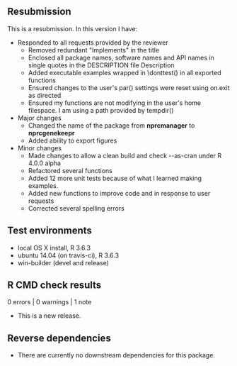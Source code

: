 ## Resubmission
This is a resubmission. In this version I have:

* Responded to all requests provided by the reviewer
  -  Removed redundant "Implements" in the title
  -  Enclosed all package names, software names and API names in single
     quotes in the DESCRIPTION file Description
  -  Added executable examples wrapped in \donttest() in all exported functions
  -  Ensured changes to the user's par() settings were reset using on.exit as 
     directed
  -  Ensured my functions are not modifying in the user's home filespace. I am
     using a path provided by tempdir()
*    Major changes
     -   Changed the name of the package from **nprcmanager** to 
         **nprcgenekeepr**
     -   Added ability to export figures
*    Minor changes
     -   Made changes to allow a clean build and check --as-cran under R 4.0.0
         alpha
     -  Refactored several functions 
     -  Added 12 more unit tests because of what I learned making examples.
     -  Added new functions to improve code and in response to user requests
     -  Corrected several spelling errors
     
## Test environments
* local OS X install, R 3.6.3
* ubuntu 14.04 (on travis-ci), R 3.6.3
* win-builder (devel and release)

## R CMD check results

0 errors | 0 warnings | 1 note

* This is a new release.

## Reverse dependencies

* There are currently no downstream dependencies for this package.


